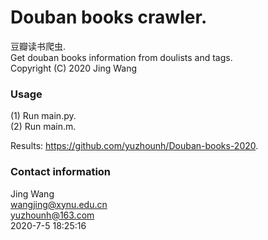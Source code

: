 # Douban books crawler. 
豆瓣读书爬虫.  
Get douban books information from doulists and tags.  
Copyright (C) 2020 Jing Wang  

### Usage
(1) Run main.py.  
(2) Run main.m.   
 
Results: https://github.com/yuzhounh/Douban-books-2020.   

### Contact information
Jing Wang  
wangjing@xynu.edu.cn  
yuzhounh@163.com  
2020-7-5 18:25:16
